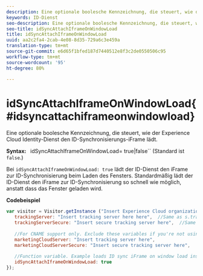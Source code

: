 ```yaml
---
description: Eine optionale boolesche Kennzeichnung, die steuert, wie der Experience Cloud Identity-Dienst den ID-Synchronisierungs-iFrame lädt.
keywords: ID-Dienst
seo-description: Eine optionale boolesche Kennzeichnung, die steuert, wie der Experience Cloud Identity-Dienst den ID-Synchronisierungs-iFrame lädt.
seo-title: idSyncAttachIframeOnWindowLoad
title: idSyncAttachIframeOnWindowLoad
uuid: aa2c2fa4-2cab-4e08-8d35-729a6c3e459a
translation-type: tm+mt
source-git-commit: e6d65f1bfed187d7440512e8f3c2de0550506c95
workflow-type: tm+mt
source-wordcount: '95'
ht-degree: 80%

---
```



# idSyncAttachIframeOnWindowLoad{#idsyncattachiframeonwindowload}

Eine optionale boolesche Kennzeichnung, die steuert, wie der Experience Cloud Identity-Dienst den ID-Synchronisierungs-iFrame lädt.

**Syntax:** ` `idSyncAttachIframeOnWindowLoad= true|false`` (Standard ist `false`.)

Bei `idSyncAttachIframeOnWindowLoad: true` lädt der ID-Dienst den iFrame zur ID-Synchronisierung beim Laden des Fensters. Standardmäßig lädt der ID-Dienst den iFrame zur ID-Synchronisierung so schnell wie möglich, anstatt dass das Fenster geladen wird.

**Codebeispiel**

```js
var visitor = Visitor.getInstance ("Insert Experience Cloud organization ID here",{ 
   trackingServer: "Insert tracking server here here",  //Same as s.trackingServer 
   trackingServerSecure: "Insert secure tracking server here",  //Same as s.trackingServerSecure 
 
   //For CNAME support only. Exclude these variables if you're not using CNAME 
   marketingCloudServer: "Insert tracking server here", 
   marketingCloudServerSecure: "Insert secure tracking server here", 
 
   //Function variable. Example loads ID sync iFrame on window load instad of ASAP. 
   idSyncAttachIframeOnWindowLoad: true 
});
```

